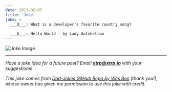 ```yaml
---
date: 2021-02-07
title: 'Joke'
joke: >
  ___Q___: What is a developer's favorite country song?
  
  ___A___: Hello World - by Lady Antebellum
---
```


![Joke Image](https://private.xtrp.io/projects/DailyDeveloperJokes/public_image_server/images/5e1259a922f36.png)

---
*Have a joke idea for a future post? Email **[xtrp@xtrp.io](mailto:xtrp@xtrp.io)** with your suggestions!*

*This joke comes from [Dad-Jokes GitHub Repo by Wes Bos](https://github.com/wesbos/dad-jokes) (thank you!), whose owner has given me permission to use this joke with credit.*

<!-- 
Joke text:
**Q**: What is a developer's favorite country song?

**A**: Hello World - by Lady Antebellum
 -->

